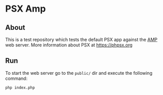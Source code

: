 PSX Amp
===

## About

This is a test repository which tests the default PSX app against the 
[AMP](https://github.com/amphp/http-server) web server. More information about
PSX at https://phpsx.org

## Run

To start the web server go to the `public/` dir and execute the following command:

```
php index.php
```
